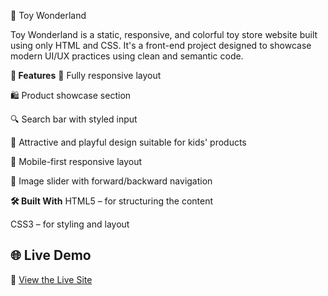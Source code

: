 🎠 Toy Wonderland

Toy Wonderland is a static, responsive, and colorful toy store website built using only HTML and CSS. It's a front-end project designed to showcase modern UI/UX practices using clean and semantic code.

**🧸 Features**
🎨 Fully responsive layout

🛍️ Product showcase section

🔍 Search bar with styled input

🌈 Attractive and playful design suitable for kids' products

📱 Mobile-first responsive layout

📸 Image slider with forward/backward navigation

**🛠️ Built With**
HTML5 – for structuring the content

CSS3 – for styling and layout

## 🌐 Live Demo

🚀 [View the Live Site](https://pratiksha04th.github.io/Toy-Wonderland/)
